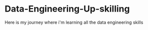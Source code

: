 # Data-Engineering-Up-skilling
Here is my journey where i'm learning all the data engineering skills
